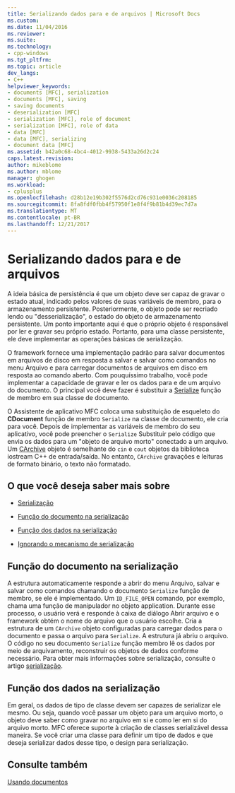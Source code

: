 ```yaml
---
title: Serializando dados para e de arquivos | Microsoft Docs
ms.custom: 
ms.date: 11/04/2016
ms.reviewer: 
ms.suite: 
ms.technology:
- cpp-windows
ms.tgt_pltfrm: 
ms.topic: article
dev_langs:
- C++
helpviewer_keywords:
- documents [MFC], serialization
- documents [MFC], saving
- saving documents
- deserialization [MFC]
- serialization [MFC], role of document
- serialization [MFC], role of data
- data [MFC]
- data [MFC], serializing
- document data [MFC]
ms.assetid: b42a0c68-4bc4-4012-9938-5433a26d2c24
caps.latest.revision: 
author: mikeblome
ms.author: mblome
manager: ghogen
ms.workload:
- cplusplus
ms.openlocfilehash: d28b12e19b302f5576d2cd76c931e0036c208185
ms.sourcegitcommit: 8fa8fdf0fbb4f57950f1e8f4f9b81b4d39ec7d7a
ms.translationtype: MT
ms.contentlocale: pt-BR
ms.lasthandoff: 12/21/2017
---
```

# <a name="serializing-data-to-and-from-files"></a>Serializando dados para e de arquivos
A ideia básica de persistência é que um objeto deve ser capaz de gravar o estado atual, indicado pelos valores de suas variáveis de membro, para o armazenamento persistente. Posteriormente, o objeto pode ser recriado lendo ou "desserialização", o estado do objeto de armazenamento persistente. Um ponto importante aqui é que o próprio objeto é responsável por ler e gravar seu próprio estado. Portanto, para uma classe persistente, ele deve implementar as operações básicas de serialização.  
  
 O framework fornece uma implementação padrão para salvar documentos em arquivos de disco em resposta a salvar e salvar como comandos no menu Arquivo e para carregar documentos de arquivos em disco em resposta ao comando aberto. Com pouquíssimo trabalho, você pode implementar a capacidade de gravar e ler os dados para e de um arquivo do documento. O principal você deve fazer é substituir a [Serialize](../mfc/reference/cobject-class.md#serialize) função de membro em sua classe de documento.  
  
 O Assistente de aplicativo MFC coloca uma substituição de esqueleto do **CDocument** função de membro `Serialize` na classe de documento, ele cria para você. Depois de implementar as variáveis de membro do seu aplicativo, você pode preencher o `Serialize` Substituir pelo código que envia os dados para um "objeto de arquivo morto" conectado a um arquivo. Um [CArchive](../mfc/reference/carchive-class.md) objeto é semelhante do `cin` e `cout` objetos da biblioteca iostream C++ de entrada/saída. No entanto, `CArchive` gravações e leituras de formato binário, o texto não formatado.  
  
## <a name="what-do-you-want-to-know-more-about"></a>O que você deseja saber mais sobre  
  
-   [Serialização](../mfc/serialization-in-mfc.md)  
  
-   [Função do documento na serialização](#_core_the_document.92.s_role_in_serialization)  
  
-   [Função dos dados na serialização](#_core_the_data.92.s_role_in_serialization)  
  
-   [Ignorando o mecanismo de serialização](../mfc/bypassing-the-serialization-mechanism.md)  
  
##  <a name="_core_the_document.92.s_role_in_serialization"></a>Função do documento na serialização  
 A estrutura automaticamente responde a abrir do menu Arquivo, salvar e salvar como comandos chamando o documento `Serialize` função de membro, se ele é implementado. Um `ID_FILE_OPEN` comando, por exemplo, chama uma função de manipulador no objeto application. Durante esse processo, o usuário verá e responde à caixa de diálogo Abrir arquivo e o framework obtém o nome do arquivo que o usuário escolhe. Cria a estrutura de um `CArchive` objeto configuradas para carregar dados para o documento e passa o arquivo para `Serialize`. A estrutura já abriu o arquivo. O código no seu documento `Serialize` função membro lê os dados por meio de arquivamento, reconstruir os objetos de dados conforme necessário. Para obter mais informações sobre serialização, consulte o artigo [serialização](../mfc/serialization-in-mfc.md).  
  
##  <a name="_core_the_data.92.s_role_in_serialization"></a>Função dos dados na serialização  
 Em geral, os dados de tipo de classe devem ser capazes de serializar ele mesmo. Ou seja, quando você passar um objeto para um arquivo morto, o objeto deve saber como gravar no arquivo em si e como ler em si do arquivo morto. MFC oferece suporte à criação de classes serializável dessa maneira. Se você criar uma classe para definir um tipo de dados e que deseja serializar dados desse tipo, o design para serialização.  
  
## <a name="see-also"></a>Consulte também  
 [Usando documentos](../mfc/using-documents.md)


